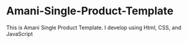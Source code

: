 # Amani-Single-Product-Template
This is Amani Single Product Template. I develop using Html, CSS, and JavaScript
